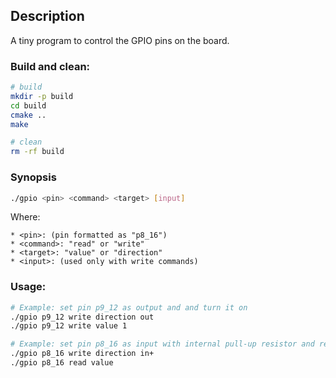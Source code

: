 ## Description

A tiny program to control the GPIO pins on the board.

### Build and clean:

```sh
# build
mkdir -p build
cd build
cmake ..
make

# clean
rm -rf build
```

### Synopsis

```sh
./gpio <pin> <command> <target> [input]
```

Where:

    * <pin>: (pin formatted as "p8_16")
    * <command>: "read" or "write"
    * <target>: "value" or "direction"
    * <input>: (used only with write commands)

### Usage:

```sh
# Example: set pin p9_12 as output and and turn it on
./gpio p9_12 write direction out
./gpio p9_12 write value 1

# Example: set pin p8_16 as input with internal pull-up resistor and read its value
./gpio p8_16 write direction in+
./gpio p8_16 read value
```
